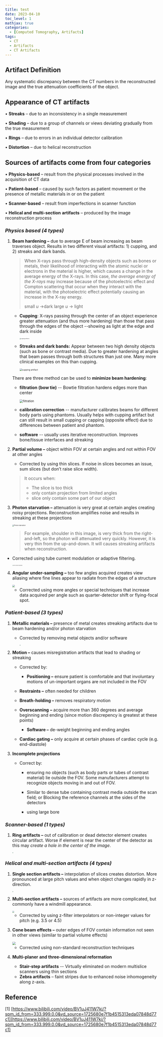 ```yaml
---
title: test
date: 2023-04-10
toc_level: 1
mathjax: true
categories:
  - [Computed Tomography, Artifacts]
tags:
  - CT
  - Artifacts
  - CT Artifacts
---
```




## Artifact Definition

Any systematic discrepancy between the CT numbers in the reconstructed image and the true attenuation coefficients of the object. 

## Appearance of CT artifacts

• **Streaks** – due to an inconsistency in a single measurement

• **Shading** – due to a group of channels or views deviating gradually from the true measurement

• **Rings** – due to errors in an individual detector calibration

• **Distortion** – due to helical reconstruction

## Sources of artifacts come from four categories

• **Physics-based** – result from the physical processes involved in the acquisition of CT data

• **Patient-based** – caused by such factors as patient movement or the presence of metallic materials in or on the patient

• **Scanner-based** – result from imperfections in scanner function

• **Helical and** **multi-section** **artifacts** – produced by the image reconstruction process

### _Physics based (4 types)_

1. **Beam hardening –** due to average E of beam increasing as beam traverses object. Results in two different visual artifacts: 1) cupping, and 2) streaks and dark bands.

   > When X-rays pass through high-density objects such as bones or metals, their likelihood of interacting with the atomic nuclei or electrons in the material is higher, which causes a change in the average energy of the X-rays. In this case, _the average energy of the X-rays_ may increase because of the photoelectric effect and Compton scattering that occur when they interact with the material, with the photoelectric effect potentially causing an increase in the X-ray energy.
   >
   > small $u$ ->dark large $u$ -> light

   - **Cupping**: X-rays passing through the center of an object experience greater attenuation (and thus more hardening) than those that pass through the edges of the object --showing as light at the edge and dark inside

        <img src="https://lh3.googleusercontent.com/Yd5VAEcgDijflRyX6XRVFmYqOQeW6xmoaHxDFYPtTTJZVKsZDErsGwNAK9dSPIDf3AdEWDFvYDlMMXKBNkktc_RRFF4yjIKnfBnsVw9n#pic_center" alt="cupping artifacts" style="zoom: 25%;" />

   - **Streaks and dark bands:** Appear between two high density objects (such as bone or contrast media). Due to greater hardening at angles that beam passes through both structures than just one. Many more clinical examples on this than cupping.

      <img src="https://miro.medium.com/v2/resize:fit:634/1*vlf-2WNLt4X_8zHw1FlSGw.png" alt="cupping artifact" style="zoom:50%;" />

   There are three method can be used to **minimize beam hardening**:

   - **filtration (bow tie)** -- Bowtie filtration hardens edges more than center

     <img src="https://aapm.onlinelibrary.wiley.com/cms/asset/b19bc12c-7021-467a-8cda-f0411f602e37/mp7470-fig-0002-m.png" alt="filtration" style="zoom: 67%;" />

   - **calibration correction** -- manufacturer calibrates beams for different body parts using phantoms. Usually helps with cupping artifact but can still result in small cupping or capping (opposite effect) due to differences between patient and phantom.

   - **software** -- usually uses iterative reconstruction. Improves bone/tissue interfaces and streaking

2. **Partial volume –** object within FOV at certain angles and not within FOV at other angles

   - Corrected by using thin slices. If noise in slices becomes an issue, sum slices (but don’t raise slice width).

   > It occurs when:
   >
   > - The slice is too thick
   > - only contain projection from limited angles
   > - slice only contain some part of our object

3. **Photon starvation –** attenuation is very great at certain angles creating noisy projections. Reconstruction amplifies noise and results in streaking at these projections

   <img src="https://oncologymedicalphysics.com/wp-content/uploads/2018/07/streaking-artifact.png" alt="Photon starvation" style="zoom:33%;" />

   > For example, shoulder in this image, is very thick from the right-and-left, so the photon will attenuated very quickly. However, it is very thin from the up-and-down. It will causes streaking artifacts when reconstruction.

- Corrected using tube current modulation or adaptive filtering.

  <img src="https://lh3.googleusercontent.com/WHN-7DplJqlGRogFbZj6yZ-tBJ0zA2Mo-Mj3GhYAocdF0yIJqXlbL9WZykq9jdyKfYs098w4ma_93Q4V7O5qvFCSnJwoLgqU5eoD4FS7" alt="correct photon starvation" style="zoom: 18%;" />

4. **Angular** **under-sampling** **–** too few angles acquired creates view aliasing where fine lines appear to radiate from the edges of a structure

   <img src="https://encrypted-tbn2.gstatic.com/images?q=tbn:ANd9GcSLJsSPJ5aAtCqRAFDJXwZb3YorypWSUWkqwCTeNyRwlJVYz-3_" style="zoom:50%;" />

   - Corrected using more angles or special techniques that increase data acquired per angle such as quarter-detector shift or flying-focal spot.

### **_Patient-based (3 types)_**

1. **Metallic materials –** presence of metal creates streaking artifacts due to beam hardening and/or photon starvation

   - Corrected by removing metal objects and/or software

     <img src="https://lh3.googleusercontent.com/Y3xHgh4CY5m_QloMp7EkHzXI-QOZQW04eEat8FdixoR4BWsWkqy-kqBKG2X0jNM5Zd7MHzOjw7IcWsL1nMUh6R8cggbwNNqB-qwSTjkWEQ" style="zoom:20%;" />

2. **Motion –** causes misregistration artifacts that lead to shading or streaking

   - Corrected by:

     - **Positioning –** ensure patient is comfortable and that involuntary motions of un-important organs are not included in the FOV

   - **Restraints –** often needed for children
   - **Breath-holding –** removes respiratory motion
   - **Overscanning** **–** acquire more than 360 degrees and average beginning and ending (since motion discrepency is greatest at these points)
     - **Software –** de-weight beginning and ending angles
   - **Cardiac gating –** only acquire at certain phases of cardiac cycle (e.g. end-diastole)

3. **Incomplete projections**

   - Correct by:

     - ensuring no objects (such as body parts or tubes of contrast material) lie outside the FOV. Some manufacturers attempt to recognize objects moving in and out of FOV.

     - Similar to dense tube containing contrast media outside the scan field; or Blocking the reference channels at the sides of the detectors

     - using large bore

### _**Scanner-based (1 types)**_

1. **Ring artifacts –** out of calibration or dead detector element creates circular artifact. Worse if element is near the center of the detector as this may _create a hole in the center of the image_.

   <img src="https://lh3.googleusercontent.com/GIAScyDssE4GSCTvKUyifMXgrjRM4MkwdiEBk0PHR5O-O7vRnaOHnemQ8oEm9bHehxO4joen8jmhmpz-p9WDUt63w9kGIarK5qcR1S5s3w" style="zoom:20%;" />

### _**Helical and** **multi-section** **artifacts (4 types)**_

1. **Single section artifacts –** interpolation of slices creates distortion. More pronounced at large pitch values and when object changes rapidly in z-direction.

   <img src="https://lh3.googleusercontent.com/6q0F4hqggcW7FS37KXx3siKNXDy7DuxzvybkhINDomkRF9eVOUiAtzr1PUDiaOrI58nKlPa4aFBiEDasDJE59NYdKCX0ekYElT9uhmI" style="zoom:19%;" />

2. **Multi-section** **artifacts –** sources of artifacts are more complicated, but commonly have a windmill appearance.

   <img src="https://lh3.googleusercontent.com/8FjdQ1NgrdwIIq0wjtKV1gLSN50PYQOUnLb6OaoPIwmIvsU1Jbh4BXLZqhpsbnv7VV0fanHM3IY--zZvtUxevRke21BffLGc2wcqQbIb7g" style="zoom:37%;" />

   - Corrected by using z-filter interpolators or non-integer values for pitch (e.g. 3.5 or 4.5)

3. **Cone beam effects –** outer edges of FOV contain information not seen in other views (similar to partial volume effects)

   <img src="https://encrypted-tbn0.gstatic.com/images?q=tbn:ANd9GcRckcuI2YFGG9VZWRhusDnn6ISSgIfQXqDazA&usqp=CAU" style="zoom:67%;" />

   - Corrected using non-standard reconstruction techniques

4. **Multi-planer** **and three-dimensional reformation**

   - **Stair-step artifacts** -- Virtually eliminated on modern multislice scanners using thin sections
   - **Zebra artifacts** – faint stripes due to enhanced noise inhomogeneity along z-axis.

## Reference

[1] [https://www.bilibili.com/video/BV1uJ411W7ki/?spm_id_from=333.999.0.0&vd_source=1725680e7f1b4515313eda07848d77c1](https://www.bilibili.com/video/BV1uJ411W7ki/?spm_id_from=333.999.0.0&vd_source=1725680e7f1b4515313eda07848d77c1)
